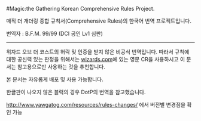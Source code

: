 #Magic:the Gathering Korean Comprehensive Rules Project.

매직 더 개더링 종합 규칙서(Comprehensive Rules)의 한국어 번역 프로젝트입니다.

번역자 : B.F.M. 99/99 (DCI 공인 Lv1 심판)

-----------------------------
위자드 오브 더 코스트의 허락 및 인증을 받지 않은 비공식 번역입니다. 따라서 규칙에 대한 공신력 있는 판정을 위해서는
[wizards.com](http://magic.wizards.com/en/game-info/gameplay/rules-and-formats/rules)에 있는 영문 CR을 사용하시고
이 문서는 참고용으로만 사용하는 것을 추천합니다.

본 문서는 자유롭게 배포 및 사용 가능합니다.

한글판이 나오지 않은 블럭의 경우 DotP의 번역을 참고했습니다.

http://www.yawgatog.com/resources/rules-changes/ 에서 버전별 변경점을 확인 가능
